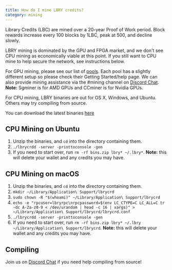 ```yaml
---
title: How do I mine LBRY credits?
category: mining
---
```

Library Credits (LBC) are mined over a 20-year Proof of Work period.
Block rewards increase every 100 blocks by 1LBC, peak at 500, and decline slowly.

LBRY mining is dominated by the GPU and FPGA market, and we don't see CPU mining as economically viable at this point. If you still want to CPU mine to help secure the network, see instructions below.

For GPU mining, please see our list of [pools](https://lbry.io/faq/mining-pools). Each pool has a slightly different setup so please check their Getting Started/help page. We can also provide mining assistance via the #mining channel on [Discord Chat](https://chat.lbry.io).
**Note:** Sgminer is for AMD GPUs and CCminer is for Nvidia GPUs.

For CPU mining, LBRY binaries are out for OS X, Windows, and Ubuntu. Others may try compiling from source.

You can download the latest binaries [here](https://github.com/lbryio/lbrycrd/releases/latest)

## CPU Mining on Ubuntu

1. Unzip the binaries, and `cd` into the directory containing them.
1. `./lbrycrdd -server -printtoconsole -gen`
1. If you need to start over, run `rm -rf bins.zip lbry* ~/.lbry*`. **Note:** this will delete your wallet and any credits you may have.

## CPU Mining on macOS

1. Unzip the binaries, and `cd` into the directory containing them.
1. `mkdir ~/Library/Application\ Support/lbrycrd`
1. `sudo chown -R "$(whoami)" ~/Library/Application\ Support/lbrycrd`
1. `echo -e "rpcuser=lbryrpc\nrpcpassword=$(env LC_CTYPE=C LC_ALL=C tr -dc A-Za-z0-9 < /dev/urandom | head -c 16 | xargs)" > ~/Library/Application\ Support/lbrycrd/lbrycrd.conf`
1. `./lbrycrdd -server -printtoconsole -gen`
1. If you need to start over, run `rm -rf bins.zip lbry* ~/.lbry ~/Library/Application\ Support/lbrycrd`. **Note:** this will delete your wallet and any credits you may have.

## Compiling

Join us on [Discord Chat](https://chat.lbry.io) if you need help compiling from source!
